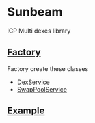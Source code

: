 # Sunbeam

ICP Multi dexes library

## [Factory](./docs/Factory.md)

Factory create these classes

-   [DexService](./docs/DexService.md)
-   [SwapPoolService](./docs/SwapPoolService.md)

## [Example](https://github.com/rainbow-ic/sunbeam)
